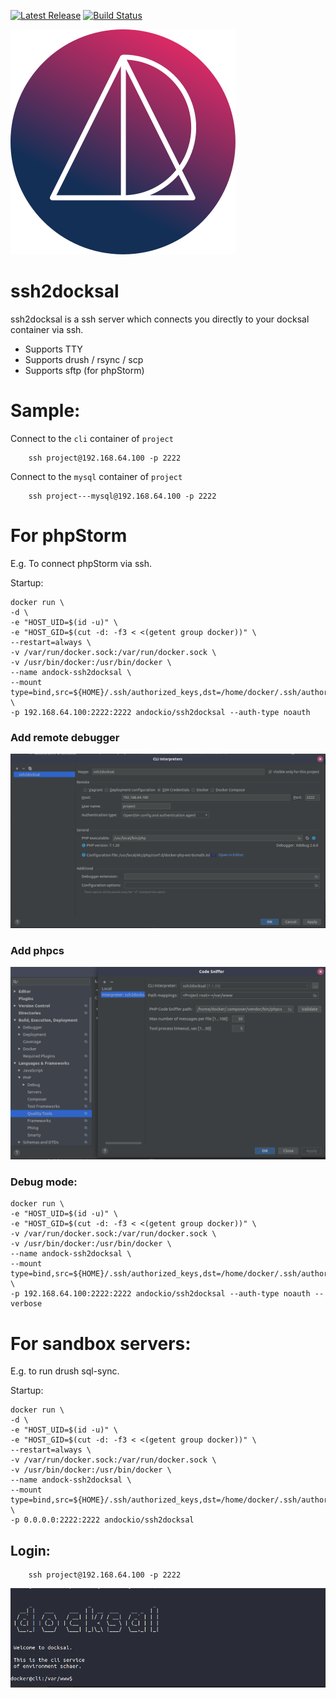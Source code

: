 [![Latest Release](https://img.shields.io/github/release/andock/ssh2docksal.svg?style=flat-square)](https://github.com/andock/ssh2docksal/releases/latest) [![Build Status](https://img.shields.io/travis/andock/ssh2docksal.svg?style=flat-square)](https://travis-ci.org/andock/ssh2docksal)

![alt text](images/logo_circle.svg "andock")
# ssh2docksal
ssh2docksal is a ssh server which connects you directly to your docksal container via ssh. 

* Supports TTY
* Supports drush / rsync / scp
* Supports sftp (for phpStorm) 

# Sample:

Connect to the `cli` container of `project`
```
    ssh project@192.168.64.100 -p 2222
```

Connect to the `mysql` container of `project`
```
    ssh project---mysql@192.168.64.100 -p 2222
```

# For phpStorm
E.g. To connect phpStorm via ssh.

Startup:
```
docker run \
-d \
-e "HOST_UID=$(id -u)" \
-e "HOST_GID=$(cut -d: -f3 < <(getent group docker))" \
--restart=always \
-v /var/run/docker.sock:/var/run/docker.sock \
-v /usr/bin/docker:/usr/bin/docker \
--name andock-ssh2docksal \
--mount type=bind,src=${HOME}/.ssh/authorized_keys,dst=/home/docker/.ssh/authorized_keys \
-p 192.168.64.100:2222:2222 andockio/ssh2docksal --auth-type noauth
```

### Add remote debugger
![alt text](images/remote-interpreter.png "andock")

### Add phpcs
![alt text](images/phpcs.png "andock")

### Debug mode: 
```
docker run \
-e "HOST_UID=$(id -u)" \
-e "HOST_GID=$(cut -d: -f3 < <(getent group docker))" \
-v /var/run/docker.sock:/var/run/docker.sock \
-v /usr/bin/docker:/usr/bin/docker \
--name andock-ssh2docksal \
--mount type=bind,src=${HOME}/.ssh/authorized_keys,dst=/home/docker/.ssh/authorized_keys \
-p 192.168.64.100:2222:2222 andockio/ssh2docksal --auth-type noauth --verbose
```

# For sandbox servers:
E.g. to run drush sql-sync.

Startup:
```
docker run \
-d \
-e "HOST_UID=$(id -u)" \
-e "HOST_GID=$(cut -d: -f3 < <(getent group docker))" \
--restart=always \
-v /var/run/docker.sock:/var/run/docker.sock \
-v /usr/bin/docker:/usr/bin/docker \
--name andock-ssh2docksal \
--mount type=bind,src=${HOME}/.ssh/authorized_keys,dst=/home/docker/.ssh/authorized_keys \
-p 0.0.0.0:2222:2222 andockio/ssh2docksal 
```

## Login:
```
    ssh project@192.168.64.100 -p 2222
```
![alt text](images/ssh.png "andock")
